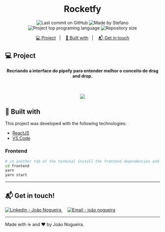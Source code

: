 <h1 align="center" color="#fff" font-size="20px">
   Rocketfy
</h1>

<p align="center">
<img alt="Last commit on GitHub" src="https://img.shields.io/github/last-commit/joaomenna1/pipefy?color=7159c1">
<img alt="Made by Stefano" src="https://img.shields.io/badge/made%20by-joaomenna1-%20?color=7159c1">
<img alt="Project top programing language" src="https://img.shields.io/github/languages/top/joaomenna1/pipefy?color=7159c1">
<img alt="Repository size" src="https://img.shields.io/github/repo-size/joaomenna1/pipefy?color=7159c1">
</p> 

<p align="center">
  <a href="#computer-project">💻 Project</a>&nbsp;&nbsp;&nbsp;|&nbsp;&nbsp;&nbsp;
  <a href="#rocket-built-with">🚀 Built with</a>&nbsp;&nbsp;&nbsp;|&nbsp;&nbsp;&nbsp;
  <a href="#mailbox_with_mail-get-in-touch">📬 Get in touch</a>
</p>

## :computer: Project 

<h4 align="center">
   Recriando a interface do pipefy para entender melhor o conceito de drag and drop.
</h4>
<br>

<p align="center">
  <img src="https://res.cloudinary.com/dggovyj0p/image/upload/v1586407843/ezgif.com-video-to-gif_xfdozl.gif" >
</p>

## :rocket: Built with

This project was developed with the following technologies:

-   [ReactJS](https://reactjs.org/)
-   [VS Code](https://code.visualstudio.com/)

### Frontend

```bash
# in another tab of the terminal install the frontend dependencies and run it 
cd frontend
yarn
yarn start
```
---


## :mailbox_with_mail: Get in touch!


<a href="https://www.linkedin.com/in/nogueira-menna-barreto/" target="_blank" >
  <img alt="Linkedin - João Nogueira" src="https://img.shields.io/badge/Linkedin--%23F8952D?style=social&logo=linkedin">
</a>&nbsp;&nbsp;&nbsp;
<a href="mailto:joaomenna1@gmail.com" target="_blank" >
  <img alt="Email - joão nogueira" src="https://img.shields.io/badge/Email--%23F8952D?style=social&logo=gmail">
</a> 

---

Made with :coffee: and ❤️ by João Nogueira.
